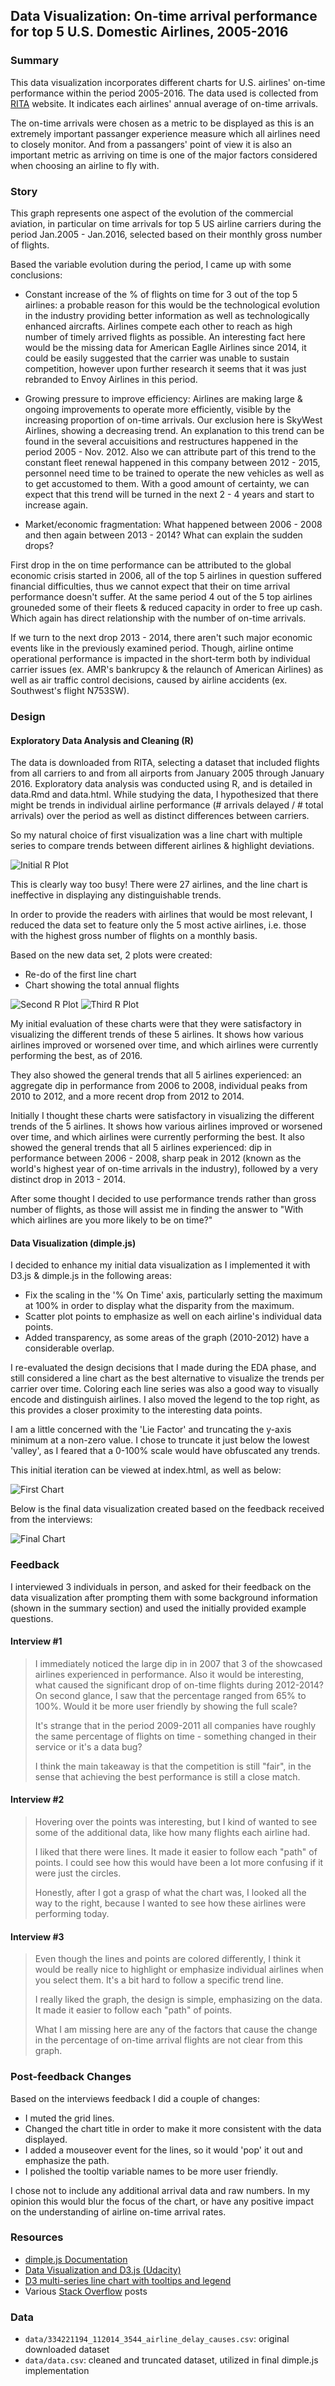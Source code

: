 ## Data Visualization: On-time arrival performance for top 5 U.S. Domestic Airlines, 2005-2016


### Summary

This data visualization incorporates different charts for U.S. airlines' on-time performance within the period 2005-2016. The data used is collected from [RITA](http://www.transtats.bts.gov/) website.
 It indicates each airlines' annual average of on-time arrivals. 

 The on-time arrivals were chosen as a metric to be displayed as this is an extremely important passanger experience measure which all airlines need to closely monitor. And from a passangers' point of view it is also an important metric as arriving on time is one of the major factors considered when choosing an airline to fly with. 

 ### Story

 This graph represents one aspect of the evolution of the commercial aviation, in particular on time arrivals for top 5 US airline carriers during the period Jan.2005 - Jan.2016, selected based on their monthly gross number of flights. 

Based the variable evolution during the period, I came up with some conclusions:

- Constant increase of the % of flights on time for 3 out of the top 5 airlines: a probable reason for this would be the technological evolution in the industry providing better information as well as technologically enhanced aircrafts. Airlines compete each other to reach as high number of timely arrived flights as possible. An interesting fact here would be the missing data for American Eaglle Airlines since 2014, it could be easily suggested that the carrier was unable to sustain competition, however upon further research it seems that it was just rebranded to Envoy Airlines in this period. 

- Growing pressure to improve efficiency: Airlines are making large & ongoing improvements to operate more efficiently, visible by the increasing proportion of on-time arrivals. Our exclusion here is SkyWest Airlines, showing a decreasing trend. An explanation to this trend can be found in the several accuisitions and restructures happened in the period 2005 - Nov. 2012. Also we can attribute part of this trend to the constant fleet renewal happened in this company between 2012 - 2015, personnel need time to be trained to operate the new vehicles as well as to get accustomed to them. With a good amount of certainty, we can expect that this trend will be turned in the next 2 - 4 years and start to increase again.  

- Market/economic fragmentation: What happened between 2006 - 2008 and then again between 2013 - 2014? What can explain the sudden drops? 

First drop in the on time performance can be attributed to the global economic crisis started in 2006, all of the top 5 airlines in question suffered financial difficulties, thus we cannot expect that their on time arrival performance doesn't suffer. At the same period 4 out of the 5 top airlines grouneded some of their fleets & reduced capacity in order to free up cash. Which again has direct relationship with the number of on-time arrivals. 

If we turn to the next drop 2013 - 2014, there aren't such major economic events like in the previously examined period. Though, airline ontime operational performance is impacted in the short-term both by individual carrier issues (ex. AMR's bankrupcy & the relaunch of American Airlines) as well as air traffic control decisions, caused by airline accidents (ex. Southwest's flight N753SW). 

### Design

#### Exploratory Data Analysis and Cleaning (R)

The data is downloaded from RITA, selecting a dataset that included flights from all carriers to and from all airports from January 2005 through January 2016. 
Exploratory data analysis was conducted using R, and is detailed in data.Rmd and data.html. 
While studying the data, I hypothesized that there might be trends in individual airline performance (# arrivals delayed / # total arrivals) over the period as well as distinct differences between carriers.

So my natural choice of first visualization was a line chart with multiple series to compare trends between different airlines & highlight deviations. 


![Initial R Plot](https://github.com/repuhka/udacity-data-science/tree/master/Making%20an%20Effective%20Data%20Visualization/charts/graph1.jpg)

This is clearly way too busy! There were 27 airlines, and the line chart is ineffective in displaying any distinguishable trends. 

In order to provide the readers with airlines that would be most relevant, I reduced the data set to feature only the 5 most active airlines, i.e. those with the highest gross number of flights on a monthly basis. 

Based on the new data set, 2 plots were created:
-	Re-do of the first line chart
-	Chart showing the total annual flights


![Second R Plot](https://github.com/repuhka/udacity-data-science/tree/master/Making%20an%20Effective%20Data%20Visualization/charts/graph2.jpg)
![Third R Plot](https://github.com/repuhka/udacity-data-science/tree/master/Making%20an%20Effective%20Data%20Visualization/charts/graph3.jpg)

My initial evaluation of these charts were that they were satisfactory in visualizing the different trends of these 5 airlines.  It shows how various airlines improved or worsened over time, and which airlines were currently performing the best, as of 2016.  

They also showed the general trends that all 5 airlines experienced: an aggregate dip in performance from 2006 to 2008, individual peaks from 2010 to 2012, and a more recent drop from 2012 to 2014.

Initially I thought these charts were satisfactory in visualizing the different trends of the 5 airlines. It shows how various airlines improved or worsened over time, and which airlines were currently performing the best. It also showed the general trends that all 5 airlines experienced: dip in performance between 2006 - 2008, sharp peak in 2012 (known as the world's highest year of on-time arrivals in the industry), followed by a very distinct drop in 2013 - 2014.

After some thought I decided to use performance trends rather than gross number of flights, as those will assist me in finding the answer to "With which airlines are you more likely to be on time?"


#### Data Visualization (dimple.js)

I decided to enhance my initial data visualization as I implemented it with D3.js & dimple.js in the following areas:

-	Fix the scaling in the '% On Time' axis, particularly setting the maximum at 100% in order to display what the disparity from the maximum.
-	Scatter plot points to emphasize as well on each airline's individual data points.
-	Added transparency, as some areas of the graph (2010-2012) have a considerable overlap.

I re-evaluated the design decisions that I made during the EDA phase, and still considered a line chart as the best alternative to visualize the trends per carrier over time. Coloring each line series was also a good way to visually encode and distinguish airlines. I also moved the legend to the top right, as this provides a closer proximity to the interesting data points. 

I am a little concerned with the 'Lie Factor' and truncating the y-axis minimum at a non-zero value. I chose to truncate it just below the lowest 'valley', as I feared that a 0-100% scale would have obfuscated any trends.

This initial iteration can be viewed at index.html, as well as below:


![First Chart](https://github.com/repuhka/udacity-data-science/tree/master/Making%20an%20Effective%20Data%20Visualization/charts/graph4.jpg)


Below is the final data visualization created based on the feedback received from the interviews:

![Final Chart](https://github.com/repuhka/udacity-data-science/tree/master/Making%20an%20Effective%20Data%20Visualization/charts/graph5.jpg)


### Feedback

I interviewed 3 individuals in person, and asked for their feedback on the data visualization after prompting them with some background information (shown in the summary section) and used the initially provided example questions. 

#### Interview #1

> I immediately noticed the large dip in in 2007 that 3 of the showcased airlines experienced in performance. Also it would be interesting, what caused the significant drop of on-time flights during 2012-2014? On second glance, I saw that the percentage ranged from 65% to 100%. Would it be more user friendly by showing the full scale?
> 
> It's strange that in the period 2009-2011 all companies have roughly the same percentage of flights on time - something changed in their service or it's a data bug?
> 
> I think the main takeaway is that the competition is still "fair", in the sense that achieving the best performance is still a close match.

#### Interview #2

> Hovering over the points was interesting, but I kind of wanted to see some of the additional data, like how many flights each airline had.
> 
> I liked that there were lines.  It made it easier to follow each "path" of points.  I could see how this would have been a lot more confusing if it were just the circles.
> 
> Honestly, after I got a grasp of what the chart was, I looked all the way to the right, because I wanted to see how these airlines were performing today.

#### Interview #3

> Even though the lines and points are colored differently, I think it would be really nice to highlight or emphasize individual airlines when you select them.  It's a bit hard to follow a specific trend line.
> 
> I really liked the graph, the design is simple, emphasizing on the data. It made it easier to follow each "path" of points.
>
> What I am missing here are any of the factors that cause the change in the percentage of on-time arrival flights are not clear from this graph. 

### Post-feedback Changes

Based on the interviews feedback I did a couple of changes:

-	I muted the grid lines.
-	Changed the chart title in order to make it more consistent with the data displayed.
-	I added a mouseover event for the lines, so it would 'pop' it out and emphasize the path. 
-	I polished the tooltip variable names to be more user friendly.

I chose not to include any additional arrival data and raw numbers. In my opinion this would blur the focus of the chart, or have any positive impact on the understanding of airline on-time arrival rates.

### Resources

- [dimple.js Documentation](http://dimplejs.org/)
- [Data Visualization and D3.js (Udacity)](https://www.udacity.com/course/viewer#!/c-ud507-nd)
- [D3 multi-series line chart with tooltips and legend](http://bl.ocks.org/Matthew-Weber/5645518)
- Various [Stack Overflow](http://stackoverflow.com/search?q=dimple.js) posts

### Data

- `data/334221194_112014_3544_airline_delay_causes.csv`: original downloaded dataset
- `data/data.csv`: cleaned and truncated dataset, utilized in final dimple.js implementation
